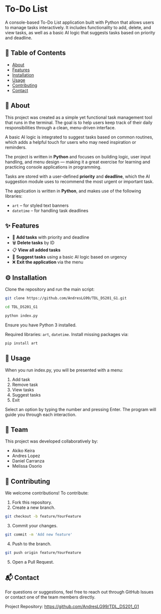 # To-Do List

A console-based To-Do List application built with Python that allows users to manage tasks interactively. 
It includes functionality to add, delete, and view tasks, as well as a basic AI logic that suggests tasks based on priority and deadline.

## 📂 Table of Contents

- [About](#about)
- [Features](#features)
- [Installation](#installation)
- [Usage](#usage)
- [Contributing](#contributing)
- [Contact](#contact)

## 📌 About

This project was created as a simple yet functional task management tool that runs in the terminal. The goal is to help users keep track of their daily responsibilities through a clean, menu-driven interface.

A basic AI logic is integrated to suggest tasks based on common routines, which adds a helpful touch for users who may need inspiration or reminders.

The project is written in **Python** and focuses on building logic, user input handling, and menu design — making it a great exercise for learning and practicing console applications in programming.

Tasks are stored with a user-defined **priority** and **deadline**, which the AI suggestion module uses to recommend the most urgent or important task.

The application is written in **Python**, and makes use of the following libraries:
- `art` – for styled text banners
- `datetime` – for handling task deadlines

## ✨ Features

- 📌 **Add tasks** with priority and deadline
- 🗑️ **Delete tasks** by ID
- 📋 **View all added tasks**
- 🤖 **Suggest tasks** using a basic AI logic based on urgency
- ❌ **Exit the application** via the menu

## ⚙️ Installation

Clone the repository and run the main script:

```bash
git clone https://github.com/AndresLG99/TDL_DS201_G1.git
```
```bash
cd TDL_DS201_G1
```
```bash
python index.py
```

Ensure you have Python 3 installed.

Required libraries: ```art```, ```datetime```. Install missing packages via:
```bash
pip install art
```

## 🚀 Usage

When you run index.py, you will be presented with a menu:

1. Add task
2. Remove task
3. View tasks
4. Suggest tasks
5. Exit

Select an option by typing the number and pressing Enter. The program will guide you through each interaction.

## 👥 Team
This project was developed collaboratively by:

- Akiko Keira
- Andres Lopez
- Daniel Carranza
- Melissa Osorio

## 🤝 Contributing
We welcome contributions! To contribute:

1. Fork this repository.
2. Create a new branch. 
``` bash
git checkout -b feature/YourFeature
```
3. Commit your changes. 
``` bash
git commit -m 'Add new feature'
```
4. Push to the branch. 
``` bash
git push origin feature/YourFeature
```
5. Open a Pull Request.

## 📬 Contact
For questions or suggestions, feel free to reach out through GitHub Issues or contact one of the team members directly.

Project Repository: https://github.com/AndresLG99/TDL_DS201_G1